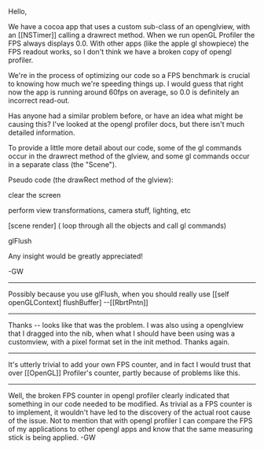 

Hello,

We have a cocoa app that uses a custom sub-class of an openglview,  with an [[NSTimer]] calling a drawrect method.  When we run openGL Profiler the FPS always displays 0.0.  With other apps (like the apple gl showpiece) the FPS readout works,  so I don't think we have a broken copy of opengl profiler.

We're in the process of optimizing our code so a FPS benchmark is crucial to knowing how much we're speeding things up.  I would guess that right now the app is running around 60fps on average,  so 0.0 is definitely an incorrect read-out.

Has anyone had a similar problem before,  or have an idea what might be causing this?  I've looked at the opengl profiler docs,  but there isn't much detailed information.

To provide a little more detail about our code,  some of the gl commands occur in the drawrect method of the glview,  and some gl commands occur in a separate class (the "Scene").  

Pseudo code (the drawRect method of the glview):

clear the screen

perform view transformations,  camera stuff,  lighting,  etc

[scene render] ( loop through all the objects and call gl commands)


glFlush


Any insight would be greatly appreciated!

-GW

----
Possibly because you use glFlush, when you should really use [[self openGLContext] flushBuffer] --[[RbrtPntn]]

----
Thanks -- looks like that was the problem.  I was also using a openglview that I dragged into the nib,  when what I should have been using was a customview,  with a pixel format set in the init method.  Thanks again.

----
It's utterly trivial to add your own FPS counter, and in fact I would trust that over [[OpenGL]] Profiler's counter, partly because of problems like this.

----
Well,  the broken FPS counter in opengl profiler clearly indicated that something in our code needed to be modified.  As trivial as a FPS counter is to implement,  it wouldn't have led to the discovery of the actual root cause of the issue. Not to mention that with opengl profiler I can compare the FPS of my applications to other opengl apps and know that the same measuring stick is being applied. -GW